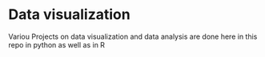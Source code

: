 # Data visualization
Variou Projects on data visualization and data analysis are done here in this repo in python as well as in R 
